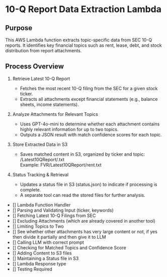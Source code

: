 # 10-Q Report Data Extraction Lambda
## Purpose
This AWS Lambda function extracts topic-specific data from SEC 10-Q reports. It identifies key financial topics such as rent, lease, debt, and stock distribution from report attachments.

## Process Overview
1. Retrieve Latest 10-Q Report
   - Fetches the most recent 10-Q filing from the SEC for a given stock ticker.
   - Extracts all attachments except financial statements (e.g., balance sheets, income statements).
  
2. Analyze Attachments for Relevant Topics
   - Uses GPT-4o-mini to determine whether each attachment contains highly relevant information for up to two topics.
   - Outputs a JSON result with match confidence scores for each topic.

3. Store Extracted Data in S3

   - Saves matched content in S3, organized by ticker and topic:
    <Ticker>/Latest10QReport/<Topic>.txt  
    Example: FVR/Latest10QReport/rent.txt
    
4. Status Tracking & Retrieval
   - Updates a status file in S3 (status.json) to indicate if processing is complete.
   - A separate tool can read the stored files for further analysis.

- [] Lambda Function Handler 
- [] Parsing and Validating Input (ticker, keywords)
- [] Fetching Latest 10-Q Filings from SEC
- [] Excluding Attachments (which are already covered in another tool)
- [] Limiting Topics to Two
- [] See whether other attachments has very large content or not, if yes then divide it partially and then give it to LLM
- [] Calling LLM with correct prompt
- [] Checking for Matched Topics and Confidence Score
- [] Adding Content to S3 files
- [] Maintaining a Status file in S3
- [] Lambda Response type
- [] Testing Required
